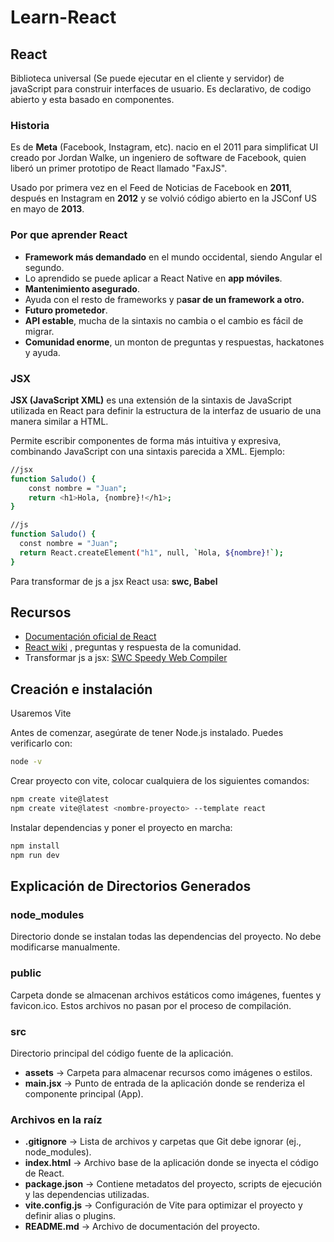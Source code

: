 # Learn-React
## React
Biblioteca universal (Se puede ejecutar en el cliente y servidor) de javaScript para construir interfaces de usuario. Es declarativo, de codigo abierto y esta basado en componentes.

### Historia
Es de **Meta** (Facebook, Instagram, etc). nacio en el 2011 para simplificat UI creado por Jordan Walke, un ingeniero de software de Facebook, quien liberó un primer prototipo de React llamado "FaxJS".

Usado por primera vez en el Feed de Noticias de Facebook en **2011**, después en Instagram en **2012** y se volvió código abierto en la JSConf US en mayo de **2013**.

### Por que aprender React
- **Framework más demandado** en el mundo occidental, siendo Angular el segundo.
- Lo aprendido se puede aplicar a React Native en **app móviles**.
- **Mantenimiento asegurado**.
- Ayuda con el resto de frameworks y p**asar de un framework a otro.**
- **Futuro prometedor**.
- **API estable**, mucha de la sintaxis no cambia o el cambio es fácil de migrar.
- **Comunidad enorme**, un monton de preguntas y respuestas, hackatones y ayuda.

### JSX
**JSX (JavaScript XML)** es una extensión de la sintaxis de JavaScript utilizada en React para definir la estructura de la interfaz de usuario de una manera similar a HTML.

Permite escribir componentes de forma más intuitiva y expresiva, combinando JavaScript con una sintaxis parecida a XML. Ejemplo:
```bash
//jsx
function Saludo() {
    const nombre = "Juan";
    return <h1>Hola, {nombre}!</h1>;
}
```
```bash
//js
function Saludo() {
  const nombre = "Juan";
  return React.createElement("h1", null, `Hola, ${nombre}!`);
}
```
Para transformar de js a jsx React usa: **swc, Babel**

## Recursos
- [Documentación oficial de React](https://es.react.dev/)
- [React wiki](https://www.reactjs.wiki/) , preguntas y respuesta de la comunidad.
- Transformar js a jsx: [SWC Speedy Web Compiler](https://swc.rs/playground)

## Creación e instalación
Usaremos Vite

Antes de comenzar, asegúrate de tener Node.js instalado. Puedes verificarlo con:
```bash
node -v
```
Crear proyecto con vite, colocar cualquiera de los siguientes comandos:
```bash
npm create vite@latest
npm create vite@latest <nombre-proyecto> --template react
```
Instalar dependencias y poner el proyecto en marcha:
```bash
npm install
npm run dev
```

## Explicación de Directorios Generados

### node_modules
Directorio donde se instalan todas las dependencias del proyecto. No debe modificarse manualmente.

### public
Carpeta donde se almacenan archivos estáticos como imágenes, fuentes y favicon.ico. Estos archivos no pasan por el proceso de compilación.

### src
Directorio principal del código fuente de la aplicación.

- **assets** → Carpeta para almacenar recursos como imágenes o estilos.
- **main.jsx** → Punto de entrada de la aplicación donde se renderiza el componente principal (App).

### Archivos en la raíz

- **.gitignore** → Lista de archivos y carpetas que Git debe ignorar (ej., node_modules).
- **index.html** → Archivo base de la aplicación donde se inyecta el código de React.
- **package.json** → Contiene metadatos del proyecto, scripts de ejecución y las dependencias utilizadas.
- **vite.config.js** → Configuración de Vite para optimizar el proyecto y definir alias o plugins.
- **README.md** → Archivo de documentación del proyecto.

